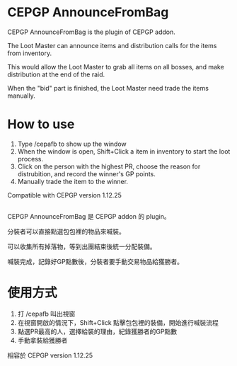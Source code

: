 # CEPGP AnnounceFromBag

CEPGP AnnounceFromBag is the plugin of CEPGP addon.

The Loot Master can announce items and distribution calls for the items from inventory.

This would allow the Loot Master to grab all items on all bosses, and make distribution at the end of the raid.

When the "bid" part is finished, the Loot Master need trade the items manually.

# How to use

1. Type /cepafb to show up the window
2. When the window is open, Shift+Click a item in inventory to start the loot process.
3. Click on the person with the highest PR, choose the reason for distrubition, and record the winner's GP points.
4. Manually trade the item to the winner.

Compatible with CEPGP version 1.12.25

##

CEPGP AnnounceFromBag 是 CEPGP addon 的 plugin。

分裝者可以直接點選包包裡的物品來喊裝。 

可以收集所有掉落物，等到出團結束後統一分配裝備。

喊裝完成，記錄好GP點數後，分裝者要手動交易物品給獲勝者。

# 使用方式

1. 打 /cepafb 叫出視窗
2. 在視窗開啟的情況下，Shift+Click 點擊包包裡的裝備，開始進行喊裝流程
3. 點選PR最高的人，選擇給裝的理由，紀錄獲勝者的GP點數
4. 手動拿裝給獲勝者

相容於 CEPGP version 1.12.25
